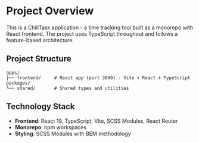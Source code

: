 # Project Overview

This is a ChillTask application - a time tracking tool built as a monorepo with React frontend. The project uses TypeScript throughout and follows a feature-based architecture.

## Project Structure

```
apps/
├── frontend/     # React app (port 3000) - Vite + React + TypeScript
packages/
└── shared/       # Shared types and utilities
```

## Technology Stack

- **Frontend**: React 19, TypeScript, Vite, SCSS Modules, React Router
- **Monorepo**: npm workspaces
- **Styling**: SCSS Modules with BEM methodology
